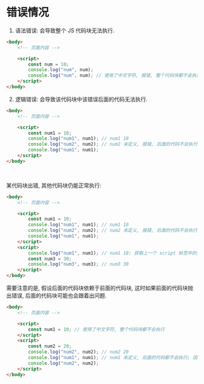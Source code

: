 # 错误情况

1.  语法错误: 会导致整个 JS 代码块无法执行.

```html
<body>
    <!-- 页面内容 -->

    <script>
        const num = 10;
        console.log("num", num);
        console.log("num", num); // 使用了中文字符, 报错, 整个代码块都不会执行
    </script>
</body>
```

2.  逻辑错误: 会导致该代码块中该错误后面的代码无法执行.

```html
<body>
    <!-- 页面内容 -->

    <script>
        const num1 = 10;
        console.log("num1", num1); // num1 10
        console.log("num2", num2); // num2 未定义, 报错, 后面的代码不会执行
        console.log("num1", num1);
    </script>
</body>
```

<br>

某代码块出错, 其他代码块仍能正常执行:

```html
<body>
    <!-- 页面内容 -->

    <script>
        const num1 = 10;
        console.log("num1", num1); // num1 10
        console.log("num2", num2); // num2 未定义, 报错, 后面的代码不会执行
        console.log("num1", num1);
    </script>
    <script>
        console.log("num1", num1); // num1 10; 获取上一个 script 标签中的变量并打印
        const num3 = 30;
        console.log("num3", num3); // num3 30
    </script>
</body>
```

需要注意的是, 假设后面的代码块依赖于前面的代码块, 这时如果前面的代码块抛出错误, 后面的代码块可能也会跟着出问题.

```html
<body>
    <!-- 页面内容 -->

    <script>
        const num1 = 10; // 使用了中文字符, 整个代码块都不会执行
    </script>
    <script>
        const num2 = 20;
        console.log("num2", num2); // num2 20
        console.log("num1", num1); // num1 未定义, 后面的代码都不会执行; 因为前面的代码块出错, 影响了变量的声明
        console.log("num2", num2);
    </script>
</body>
```

<br>
